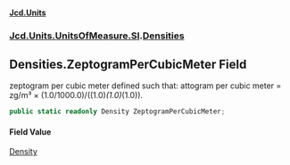 #### [Jcd.Units](index 'index')
### [Jcd.Units.UnitsOfMeasure.SI](Jcd.Units.UnitsOfMeasure.SI 'Jcd.Units.UnitsOfMeasure.SI').[Densities](Densities 'Jcd.Units.UnitsOfMeasure.SI.Densities')

## Densities.ZeptogramPerCubicMeter Field

zeptogram per cubic meter defined such that: attogram per cubic meter = zg/m³ × (1.0/1000.0)/((1.0)*(1.0)*(1.0)).

```csharp
public static readonly Density ZeptogramPerCubicMeter;
```

#### Field Value
[Density](Density 'Jcd.Units.UnitTypes.Density')